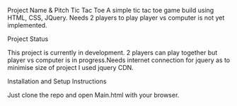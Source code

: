Project Name & Pitch
Tic Tac Toe
A simple tic tac toe game build using HTML, CSS, JQuery. Needs 2 players to play player vs computer is not yet implemented.


Project Status

This project is currently in development. 2 players can play together but player vs computer is in progress.Needs internet connection for jquery as to minimise size 
of project I used jquery CDN.


Installation and Setup Instructions

Just clone the repo and open Main.html with your browser.

